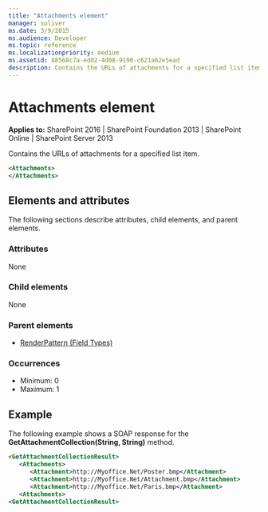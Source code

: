 ```yaml
---
title: "Attachments element"
manager: soliver
ms.date: 3/9/2015
ms.audience: Developer
ms.topic: reference
ms.localizationpriority: medium
ms.assetid: 88568c7a-ed02-4d08-9190-c621a62e5ead
description: Contains the URLs of attachments for a specified list item.
---
```


# Attachments element

**Applies to:** SharePoint 2016 | SharePoint Foundation 2013 | SharePoint Online | SharePoint Server 2013

Contains the URLs of attachments for a specified list item.

```XML
<Attachments>
</Attachments>
```

## Elements and attributes

The following sections describe attributes, child elements, and parent elements.

### Attributes

None

### Child elements

None

### Parent elements

- [RenderPattern (Field Types)](renderpattern-element-field-types.md)

### Occurrences

- Minimum: 0
- Maximum: 1

## Example

The following example shows a SOAP response for the **GetAttachmentCollection(String, String)** method.

```XML
<GetAttachmentCollectionResult>
   <Attachments>
      <Attachment>http://Myoffice.Net/Poster.bmp</Attachment>
      <Attachment>http://Myoffice.Net/Attachment.bmp</Attachment>
      <Attachment>http://Myoffice.Net/Paris.bmp</Attachment>
   <Attachments>
<GetAttachmentCollectionResult>
```

